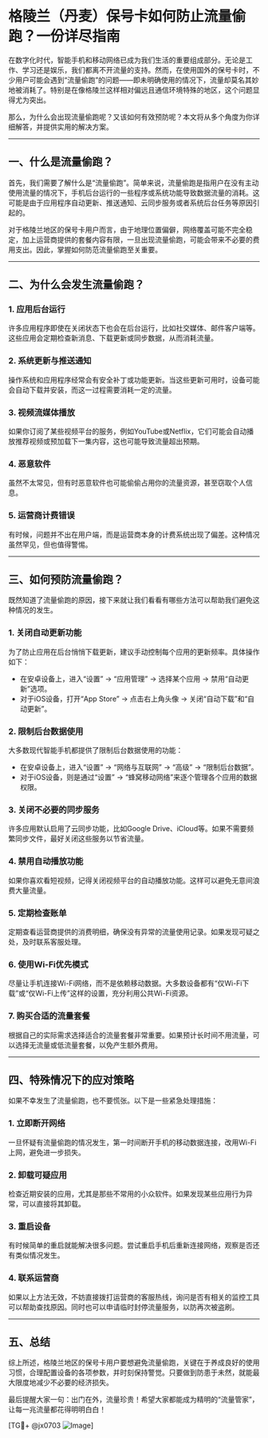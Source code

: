 # 格陵兰（丹麦）保号卡如何防止流量偷跑？一份详尽指南

在数字化时代，智能手机和移动网络已成为我们生活的重要组成部分。无论是工作、学习还是娱乐，我们都离不开流量的支持。然而，在使用国外的保号卡时，不少用户可能会遇到“流量偷跑”的问题——即未明确使用的情况下，流量却莫名其妙地被消耗了。特别是在像格陵兰这样相对偏远且通信环境特殊的地区，这个问题显得尤为突出。

那么，为什么会出现流量偷跑呢？又该如何有效预防呢？本文将从多个角度为你详细解答，并提供实用的解决方案。

---

## 一、什么是流量偷跑？

首先，我们需要了解什么是“流量偷跑”。简单来说，流量偷跑是指用户在没有主动使用流量的情况下，手机后台运行的一些程序或系统功能导致数据流量的消耗。这可能是由于应用程序自动更新、推送通知、云同步服务或者系统后台任务等原因引起的。

对于格陵兰地区的保号卡用户而言，由于地理位置偏僻，网络覆盖可能不完全稳定，加上运营商提供的套餐内容有限，一旦出现流量偷跑，可能会带来不必要的费用支出。因此，掌握如何防范流量偷跑至关重要。

---

## 二、为什么会发生流量偷跑？

### 1. **应用后台运行**
许多应用程序即使在关闭状态下也会在后台运行，比如社交媒体、邮件客户端等。这些应用会定期检查新消息、下载更新或同步数据，从而消耗流量。

### 2. **系统更新与推送通知**
操作系统和应用程序经常会有安全补丁或功能更新。当这些更新可用时，设备可能会自动下载并安装，而这一过程需要消耗一定的流量。

### 3. **视频流媒体播放**
如果你订阅了某些视频平台的服务，例如YouTube或Netflix，它们可能会自动播放推荐视频或预加载下一集内容，这也可能导致流量超出预期。

### 4. **恶意软件**
虽然不太常见，但有时恶意软件也可能偷偷占用你的流量资源，甚至窃取个人信息。

### 5. **运营商计费错误**
有时候，问题并不出在用户端，而是运营商本身的计费系统出现了偏差。这种情况虽然罕见，但也值得警惕。

---

## 三、如何预防流量偷跑？

既然知道了流量偷跑的原因，接下来就让我们看看有哪些方法可以帮助我们避免这种情况的发生。

### 1. **关闭自动更新功能**
为了防止应用在后台悄悄下载更新，建议手动控制每个应用的更新频率。具体操作如下：
- 在安卓设备上，进入“设置” -> “应用管理” -> 选择某个应用 -> 禁用“自动更新”选项。
- 对于iOS设备，打开“App Store” -> 点击右上角头像 -> 关闭“自动下载”和“自动更新”。

### 2. **限制后台数据使用**
大多数现代智能手机都提供了限制后台数据使用的功能：
- 在安卓设备上，进入“设置” -> “网络与互联网” -> “高级” -> “限制后台数据”。
- 对于iOS设备，则是通过“设置” -> “蜂窝移动网络”来逐个管理各个应用的数据权限。

### 3. **关闭不必要的同步服务**
许多应用默认启用了云同步功能，比如Google Drive、iCloud等。如果不需要频繁同步文件，最好关闭这些服务以节省流量。

### 4. **禁用自动播放功能**
如果你喜欢看短视频，记得关闭视频平台的自动播放功能。这样可以避免无意间浪费大量流量。

### 5. **定期检查账单**
定期查看运营商提供的消费明细，确保没有异常的流量使用记录。如果发现可疑之处，及时联系客服处理。

### 6. **使用Wi-Fi优先模式**
尽量让手机连接Wi-Fi网络，而不是依赖移动数据。大多数设备都有“仅Wi-Fi下载”或“仅Wi-Fi上传”这样的设置，充分利用公共Wi-Fi资源。

### 7. **购买合适的流量套餐**
根据自己的实际需求选择适合的流量套餐非常重要。如果预计长时间不用流量，可以选择无流量或低流量套餐，以免产生额外费用。

---

## 四、特殊情况下的应对策略

如果不幸发生了流量偷跑，也不要慌张。以下是一些紧急处理措施：

### 1. **立即断开网络**
一旦怀疑有流量偷跑的情况发生，第一时间断开手机的移动数据连接，改用Wi-Fi上网，避免进一步损失。

### 2. **卸载可疑应用**
检查近期安装的应用，尤其是那些不常用的小众软件。如果发现某些应用行为异常，可以直接将其卸载。

### 3. **重启设备**
有时候简单的重启就能解决很多问题。尝试重启手机后重新连接网络，观察是否还有类似情况发生。

### 4. **联系运营商**
如果以上方法无效，不妨直接拨打运营商的客服热线，询问是否有相关的监控工具可以帮助查找原因。同时也可以申请临时封停流量服务，以防再次被盗刷。

---

## 五、总结

综上所述，格陵兰地区的保号卡用户要想避免流量偷跑，关键在于养成良好的使用习惯，合理配置设备的各项参数，并时刻保持警觉。只要做到防患于未然，就能最大限度地减少不必要的经济损失。

最后提醒大家一句：出门在外，流量珍贵！希望大家都能成为精明的“流量管家”，让每一兆流量都花得明明白白！

[TG💪+ @jx0703 ![Image](https://github.com/user-attachments/assets/dbca1d08-cadb-493c-b0ec-ad6f7a83f270)]